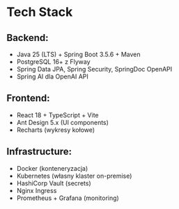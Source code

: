 # Tech Stack

## Backend:
- Java 25 (LTS) + Spring Boot 3.5.6 + Maven
- PostgreSQL 16+ z Flyway
- Spring Data JPA, Spring Security, SpringDoc OpenAPI
- Spring AI dla OpenAI API

## Frontend:
- React 18 + TypeScript + Vite
- Ant Design 5.x (UI components)
- Recharts (wykresy kołowe)

## Infrastructure:
- Docker (konteneryzacja)
- Kubernetes (własny klaster on-premise)
- HashiCorp Vault (secrets)
- Nginx Ingress
- Prometheus + Grafana (monitoring)

